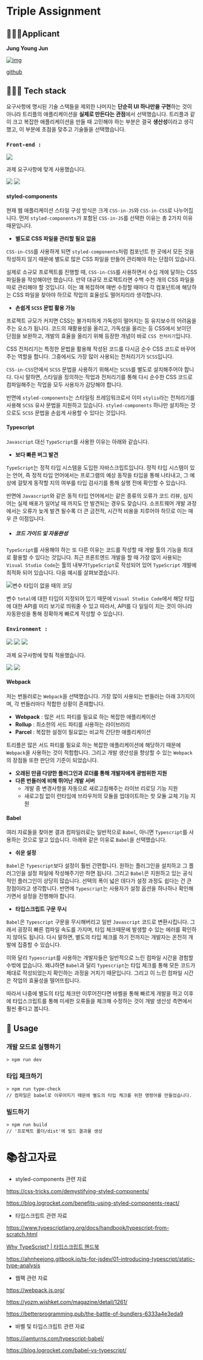 # Triple Assignment

## 🙋🏻‍♂️Applicant

**Jung Young Jun**

[![img](https://avatars.githubusercontent.com/u/83502672?v=4)](https://avatars.githubusercontent.com/u/83502672?v=4)

[github](https://github.com/dudwns0921)

## 🧑🏻‍💻 Tech stack

요구사항에 명시된 기술 스택들을 제외한 나머지는 **단순히 UI 하나만을 구현**하는 것이 아니라 트리플의 애플리케이션을 **실제로 만든다는 관점**에서 선택했습니다. 트리플과 같이 크고 복잡한 애플리케이션을 만들 때 고민해야 하는 부분은 결국 **생산성**이라고 생각했고, 이 부분에 초점을 맞추고 기술들을 선택했습니다. 

### `Front-end :`  

<img src="https://img.shields.io/badge/React-61DAFB?style=flat-square&logo=React&logoColor=white"/>	

과제 요구사항에 맞게 사용했습니다.

<img src="https://img.shields.io/badge/styled components-DB7093?style=flat-square&logo=styled-components&logoColor=white"/> <img src="https://img.shields.io/badge/Typescipt-0074C2?style=flat-square&logo=Typescript&logoColor=white"/>  

#### styled-components

현재 웹 애플리케이션 스타일 구성 방식은 크게 `CSS-in-JS`와 `CSS-in-CSS`로 나누어집니다. 먼저 `styled-components`가 포함된 `CSS-in-JS`를 선택한 이유는 총 2가지 이유 때문입니다.

- **별도로 CSS 파일을 관리할 필요 없음**

`CSS-in-CSS`를 사용하게 되면 `styled-components`처럼 컴포넌트 한 곳에서 모든 것을 작성하지 않기 때문에 별도로 많은 CSS 파일을 만들어 관리해야 하는 단점이 있습니다.

실제로 소규모 프로젝트를 진행할 때, `CSS-in-CSS`를 사용하면서 수십 개에 달하는 CSS 파일들을 작성해야만 했습니다. 만약 대규모 프로젝트라면 수백 수천 개의 CSS 파일을 따로 관리해야 할 것입니다. 이는 꽤 복잡하며 매번 수정할 때마다 각 컴포넌트에 해당하는 CSS 파일을 찾아야 하므로 작업의 효율성도 떨어지리라 생각합니다.

- **손쉽게 `SCSS` 문법 활용 가능**

프로젝트 규모가 커지면 CSS는 불가피하게 가독성이 떨어지는 등 유지보수의 어려움을 주는 요소가 됩니다. 코드의 재활용성을 올리고, 가독성을 올리는 등 CSS에서 보이던 단점을 보완하고, 개발의 효율을 올리기 위해 등장한 개념이 바로 `CSS 전처리기`입니다.

CSS 전처리기는 특정한 문법을 활용해 작성된 코드를 다시금 순수 CSS 코드로 바꾸어주는 역할을 합니다. 그중에서도 가장 많이 사용되는 전처리기가 `SCSS`입니다.

`CSS-in-CSS`안에서 `SCSS` 문법을 사용하기 위해서는 `SCSS`를 별도로 설치해주어야 합니다. 다시 말하면, 스타일을 정의하는 작업과 전처리기를 통해 다시 순수한 CSS 코드로 컴파일해주는 작업을 모두 사용자가 감당해야 합니다.

반면에 `styled-components`는 스타일링 프레임워크로서 이미 `stylis`라는 전처리기를 사용해 `SCSS` 유사 문법을 지원하고 있습니다. `styled-components` 하나만 설치하는 것으로도 `SCSS` 문법을 손쉽게 사용할 수 있다는 것입니다.

#### Typescript

 `Javascript` 대신 `TypeScript`를 사용한 이유는 아래와 같습니다.

- **보다 빠른 버그 발견**

`TypeScript`는 정적 타입 시스템을 도입한 자바스크립트입니다. 정적 타입 시스템이 있는 언어, 즉 정적 타입 언어에서는 프로그램의 예상 동작을 타입을 통해 나타내고, 그 예상에 걸맞게 동작할 지의 여부를 타입 검사기를 통해 실행 전에 확인할 수 있습니다.

반면에 `Javascript`와 같은 동적 타입 언어에서는 같은 종류의 오류가 코드 리뷰, 심지어는 실제 배포가 일어날 때 까지도 안 발견되는 경우도 잦습니다. 소프트웨어 개발 과정에서는 오류가 늦게 발견 될수록 더 큰 금전적, 시간적 비용을 치루어야 하므로 이는 매우 큰 이점입니다.

- ##### 코드 가이드 및 자동완성

`TypeScript`를 사용해야 하는 또 다른 이유는 코드를 작성할 때 개발 툴의 기능을 최대로 활용할 수 있다는 것입니다. 최근 프론트엔드 개발을 할 때 가장 많이 사용되는 `Visual Studio Code`는 툴의 내부가`TypeScript`로 작성되어 있어 `TypeScript` 개발에 최적화 되어 있습니다. 다음 예시를 살펴보겠습니다.

![변수 타입이 없을 때의 코딩](https://joshua1988.github.io/ts/images/math-js.gif)

변수 `total`에 대한 타입이 지정되어 있기 때문에 `Visual Studio Code`에서 해당 타입에 대한 API를 미리 보기로 띄워줄 수 있고 따라서, API를 다 일일이 치는 것이 아니라 자동완성을 통해 정확하게 빠르게 작성할 수 있습니다.

### `Environment :`

<img src="https://img.shields.io/badge/Eslint-4B32C3?style=flat-square&logo=Eslint&logoColor=white"/> <img src="https://img.shields.io/badge/Prettier-F7B93E?style=flat-square&logo=Prettier&logoColor=white"/> <img src="https://img.shields.io/badge/Stylelint-263238?style=flat-square&logo=Stylelint&logoColor=white"/>

과제 요구사항에 맞춰 적용했습니다.

<img src="https://img.shields.io/badge/Webpack-8DD6F9?style=flat-square&logo=Webpack&logoColor=white"/> <img src="https://img.shields.io/badge/Babel-F9DC3E?style=flat-square&logo=Babel&logoColor=white"/>

#### Webpack

저는 번들러로는 `Webpack`을 선택했습니다. 가장 많이 사용되는 번들러는 아래 3가지이며, 각 번들러마다 적합한 상황이 존재합니다.

- **Webpack** : 많은 서드 파티를 필요로 하는 복잡한 애플리케이션
- **Rollup** : 최소한의 서드 파티를 사용하는 라이브러리
- **Parcel** : 복잡한 설정이 필요없는 비교적 간단한 애플리케이션

트리플은 많은 서드 파티를 필요로 하는 복잡한 애플리케이션에 해당하기 때문에 `Webpack`을 사용하는 것이 적합합니다. 그리고 개발 생산성을 향상할 수 있는 `Webpack`의 장점들 또한 판단의 기준이 되었습니다.

- **오래된 만큼 다양한 플러그인과 로더를 통해 개발자에게 광범위한 지원**
- **다른 번들러에 비해 뛰어난 개발 서버**
  - 개발 중 변경사항을 자동으로 새로고침해주는 라이브 리로딩 기능 지원
  - 새로고침 없이 런타임에 브라우저의 모듈을 업데이트하는 핫 모듈 교체 기능 지원

#### Babel

여러 자료들을 찾아본 결과 컴파일러로는 일반적으로 `Babel`, 아니면 `Typescript`를 사용하는 것으로 알고 있습니다. 아래와 같은 이유로 `Babel`을 선택했습니다.

- **쉬운 설정**

`Babel`은 `Typescript`보다 설정이 훨씬 간편합니다. 원하는 플러그인을 설치하고 그 플러그인을 설정 파일에 작성해주기만 하면 됩니다. 그리고 `Babel`은 지원하고 있는 공식적인 플러그인이 상당히 많습니다. 선택의 폭이 넓은 데다가 설정 과정도 쉽다는 건 큰 장점이라고 생각합니다. 반면에 `Typescript`는 사용자가 설정 옵션을 하나하나 확인해가면서 설정을 진행해야 합니다.

- **타입스크립트 구문 무시**

`Babel`은 `Typescript` 구문을 무시해버리고 일반 `Javascript` 코드로 변환시킵니다. 그래서 굉장히 빠른 컴파일 속도를 가지며, 타입 체크때문에 발생할 수 있는 에러를 확인하지 않아도 됩니다. 다시 말하면, 별도의 타입 체크를 하기 전까지는 개발자는 온전히 개발에 집중할 수 있습니다.

이와 달리 `Typescript`를 사용하는 개발자들은 일반적으로 느린 컴파일 시간을 경험할 수밖에 없습니다. 왜냐하면 `Babel`과 달리 `Typescript`는 타입 체크를 통해 모든 코드가 제대로 작성되었는지 확인하는 과정을 거치기 때문입니다. 그리고 이 느린 컴파일 시간은 작업의 효율성을 떨어뜨립니다.

따라서 나중에 별도의 타입 체크만 이루어진다면 바벨을 통해 빠르게 개발을 하고 이후에 타입스크립트를 통해 미세한 오류들을 체크해 수정하는 것이 개발 생산성 측면에서 훨씬 좋다고 봅니다.

## 📒 Usage

### 개발 모드로 실행하기

```
> npm run dev
```

### 타입 체크하기

```
> npm run type-check
// 컴파일은 babel로 이루어지기 때문에 별도의 타입 체크를 위한 명령어를 만들었습니다.
```

### 빌드하기

```
> npm run build
// '프로젝트 폴더/dist'에 빌드 결과물 생성
```

# :books:참고자료

- styled-components 관련 자료

https://css-tricks.com/demystifying-styled-components/

https://blog.logrocket.com/benefits-using-styled-components-react/

- 타입스크립트 관련 자료

https://www.typescriptlang.org/docs/handbook/typescript-from-scratch.html

[Why TypeScript? | 타입스크립트 핸드북](https://joshua1988.github.io/ts/why-ts.html#%EC%99%9C-%ED%83%80%EC%9E%85%EC%8A%A4%ED%81%AC%EB%A6%BD%ED%8A%B8%EB%A5%BC-%EC%8D%A8%EC%95%BC%ED%95%A0%EA%B9%8C%EC%9A%94)

https://ahnheejong.gitbook.io/ts-for-jsdev/01-introducing-typescript/static-type-analysis

- 웹팩 관련 자료

https://webpack.js.org/

https://yozm.wishket.com/magazine/detail/1261/

https://betterprogramming.pub/the-battle-of-bundlers-6333a4e3eda9

- 바벨 및 타입스크립트 관련 자료

https://iamturns.com/typescript-babel/

https://blog.logrocket.com/babel-vs-typescript/